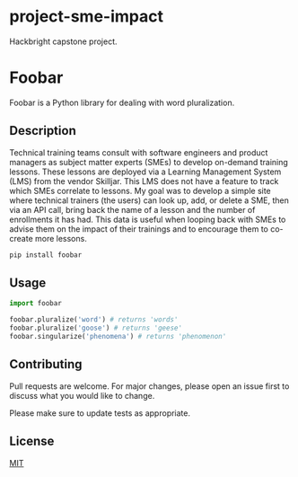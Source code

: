 # project-sme-impact
Hackbright capstone project. 
# Foobar

Foobar is a Python library for dealing with word pluralization.

## Description

Technical training teams consult with software engineers and product managers as subject matter experts (SMEs) to develop on-demand training lessons. These lessons are deployed via a Learning Management System (LMS) from the vendor Skilljar. This LMS does not have a feature to track which SMEs correlate to lessons. My goal was to develop a simple site where technical trainers (the users) can look up, add, or delete a SME, then via an API call, bring back the name of a lesson and the number of enrollments it has had. This data is useful when looping back with SMEs to advise them on the impact of their trainings and to encourage them to co-create more lessons.


```bash
pip install foobar
```

## Usage

```python
import foobar

foobar.pluralize('word') # returns 'words'
foobar.pluralize('goose') # returns 'geese'
foobar.singularize('phenomena') # returns 'phenomenon'
```

## Contributing
Pull requests are welcome. For major changes, please open an issue first to discuss what you would like to change.

Please make sure to update tests as appropriate.

## License
[MIT](https://choosealicense.com/licenses/mit/)
